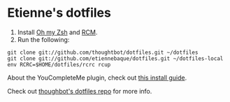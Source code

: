 Etienne's dotfiles
==================

1) Install [Oh my Zsh](https://github.com/robbyrussell/oh-my-zsh) and [RCM](https://github.com/thoughtbot/rcm).
2) Run the following:
```
git clone git://github.com/thoughtbot/dotfiles.git ~/dotfiles
git clone git://github.com/etiennebaque/dotfiles.git ~/dotfiles-local
env RCRC=$HOME/dotfiles/rcrc rcup
```

About the YouCompleteMe plugin, check out [this install
guide](https://valloric.github.io/YouCompleteMe).

Check out [thoughbot's dotfiles repo](https://github.com/thoughtbot/dotfiles) for more info.

